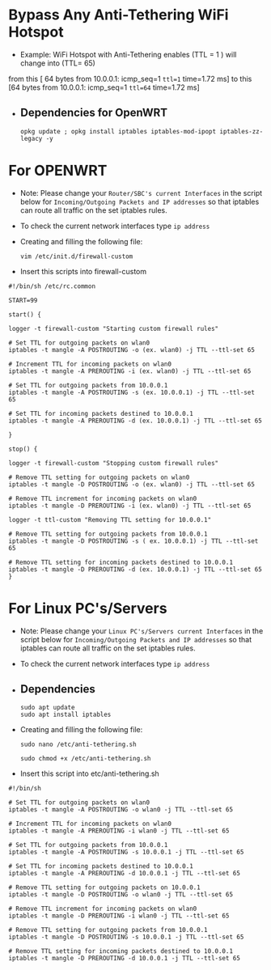 # Bypass Any Anti-Tethering WiFi Hotspot
- Example:
WiFi Hotspot with Anti-Tethering enables (TTL = 1 ) will change into (TTL= 65)

from this
[ 64 bytes from 10.0.0.1: icmp_seq=1 `ttl=1` time=1.72 ms]
to this
[64 bytes from 10.0.0.1: icmp_seq=1 `ttl=64` time=1.72 ms]



- ## Dependencies for OpenWRT

      opkg update ; opkg install iptables iptables-mod-ipopt iptables-zz-legacy -y


# For OPENWRT

- Note: Please change your `Router/SBC's current Interfaces` in the script below for `Incoming/Outgoing Packets and IP addresses` so that iptables can route all traffic on the set iptables rules.
- To check the current network interfaces type `ip address ` 

- Creating and filling the following file:

      vim /etc/init.d/firewall-custom

- Insert this scripts into firewall-custom
```
#!/bin/sh /etc/rc.common

START=99

start() {

logger -t firewall-custom "Starting custom firewall rules"

# Set TTL for outgoing packets on wlan0
iptables -t mangle -A POSTROUTING -o (ex. wlan0) -j TTL --ttl-set 65

# Increment TTL for incoming packets on wlan0
iptables -t mangle -A PREROUTING -i (ex. wlan0) -j TTL --ttl-set 65

# Set TTL for outgoing packets from 10.0.0.1
iptables -t mangle -A POSTROUTING -s (ex. 10.0.0.1) -j TTL --ttl-set 65

# Set TTL for incoming packets destined to 10.0.0.1
iptables -t mangle -A PREROUTING -d (ex. 10.0.0.1) -j TTL --ttl-set 65

}

stop() {

logger -t firewall-custom "Stopping custom firewall rules"

# Remove TTL setting for outgoing packets on wlan0
iptables -t mangle -D POSTROUTING -o (ex. wlan0) -j TTL --ttl-set 65

# Remove TTL increment for incoming packets on wlan0
iptables -t mangle -D PREROUTING -i (ex. wlan0) -j TTL --ttl-set 65

logger -t ttl-custom "Removing TTL setting for 10.0.0.1"

# Remove TTL setting for outgoing packets from 10.0.0.1
iptables -t mangle -D POSTROUTING -s ( ex. 10.0.0.1) -j TTL --ttl-set 65

# Remove TTL setting for incoming packets destined to 10.0.0.1
iptables -t mangle -D PREROUTING -d (ex. 10.0.0.1) -j TTL --ttl-set 65
}
```

# For Linux PC's/Servers

- Note: Please change your `Linux PC's/Servers current Interfaces` in the script below for `Incoming/Outgoing Packets and IP addresses` so that iptables can route all traffic on the set iptables rules.
- To check the current network interfaces type `ip address ` 

- ## Dependencies

      sudo apt update
      sudo apt install iptables

- Creating and filling the following file:

      sudo nano /etc/anti-tethering.sh
  
      sudo chmod +x /etc/anti-tethering.sh

- Insert this script into etc/anti-tethering.sh
```
#!/bin/sh

# Set TTL for outgoing packets on wlan0
iptables -t mangle -A POSTROUTING -o wlan0 -j TTL --ttl-set 65

# Increment TTL for incoming packets on wlan0
iptables -t mangle -A PREROUTING -i wlan0 -j TTL --ttl-set 65

# Set TTL for outgoing packets from 10.0.0.1
iptables -t mangle -A POSTROUTING -s 10.0.0.1 -j TTL --ttl-set 65

# Set TTL for incoming packets destined to 10.0.0.1
iptables -t mangle -A PREROUTING -d 10.0.0.1 -j TTL --ttl-set 65

# Remove TTL setting for outgoing packets on 10.0.0.1
iptables -t mangle -D POSTROUTING -o wlan0 -j TTL --ttl-set 65

# Remove TTL increment for incoming packets on wlan0
iptables -t mangle -D PREROUTING -i wlan0 -j TTL --ttl-set 65

# Remove TTL setting for outgoing packets from 10.0.0.1
iptables -t mangle -D POSTROUTING -s 10.0.0.1 -j TTL --ttl-set 65

# Remove TTL setting for incoming packets destined to 10.0.0.1
iptables -t mangle -D PREROUTING -d 10.0.0.1 -j TTL --ttl-set 65

```
